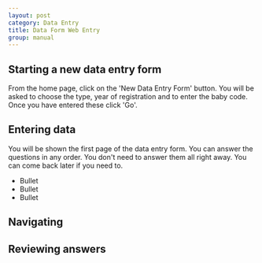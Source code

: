 ```yaml
---
layout: post
category: Data Entry
title: Data Form Web Entry
group: manual
---
```

## Starting a new data entry form
From the home page, click on the 'New Data Entry Form' button. You will be asked to choose the type, year of registration and to enter the baby code. Once you have entered these click 'Go'.

## Entering data
You will be shown the first page of the data entry form. You can answer the questions in any order. You don't need to answer them all right away. You can come back later if you need to.

* Bullet
* Bullet
* Bullet

## Navigating

## Reviewing answers

